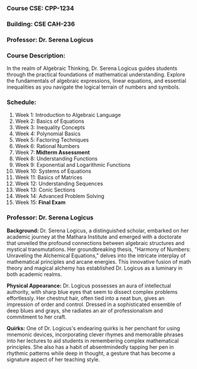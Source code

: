 ### Course CSE: CPP-1234

### Building: CSE CAH-236

### Professor: Dr. Serena Logicus

### Course Description:

In the realm of Algebraic Thinking, Dr. Serena Logicus guides students through the practical foundations of mathematical understanding. Explore the fundamentals of algebraic expressions, linear equations, and essential inequalities as you navigate the logical terrain of numbers and symbols.

### Schedule:

1. Week 1: Introduction to Algebraic Language
2. Week 2: Basics of Equations
3. Week 3: Inequality Concepts
4. Week 4: Polynomial Basics
5. Week 5: Factoring Techniques
6. Week 6: Rational Numbers
7. Week 7: **Midterm Assessment**
8. Week 8: Understanding Functions
9. Week 9: Exponential and Logarithmic Functions
10. Week 10: Systems of Equations
11. Week 11: Basics of Matrices
12. Week 12: Understanding Sequences
13. Week 13: Conic Sections
14. Week 14: Advanced Problem Solving
15. Week 15: **Final Exam**

### Professor: Dr. Serena Logicus

**Background:** Dr. Serena Logicus, a distinguished scholar, embarked on her academic journey at the Mathara Institute and emerged with a doctorate that unveiled the profound connections between algebraic structures and mystical transmutations. Her groundbreaking thesis, "Harmony of Numbers: Unraveling the Alchemical Equations," delves into the intricate interplay of mathematical principles and arcane energies. This innovative fusion of math theory and magical alchemy has established Dr. Logicus as a luminary in both academic realms.

**Physical Appearance:** Dr. Logicus possesses an aura of intellectual authority, with sharp blue eyes that seem to dissect complex problems effortlessly. Her chestnut hair, often tied into a neat bun, gives an impression of order and control. Dressed in a sophisticated ensemble of deep blues and grays, she radiates an air of professionalism and commitment to her craft.

**Quirks:** One of Dr. Logicus's endearing quirks is her penchant for using mnemonic devices, incorporating clever rhymes and memorable phrases into her lectures to aid students in remembering complex mathematical principles. She also has a habit of absentmindedly tapping her pen in rhythmic patterns while deep in thought, a gesture that has become a signature aspect of her teaching style.
